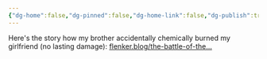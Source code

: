 ```yaml
---
{"dg-home":false,"dg-pinned":false,"dg-home-link":false,"dg-publish":true,"tags":["dgblip"],"disabled rules":["yaml-title","yaml-title-alias","file-name-heading"],"title":"philipp on mastodon @ 2024-04-18","created-date":"2024-04-18T10:59:11","id":112291869595761730,"updated-date":"2025-05-02T08:50:44","dg-path":"blips/112291869595761727.md","permalink":"/blips/112291869595761727/","dgPassFrontmatter":true}
---
```



Here's the story how my brother accidentally chemically burned my girlfriend (no lasting damage): [flenker.blog/the-battle-of-the…](https://www.flenker.blog/the-battle-of-the-batteries/)



